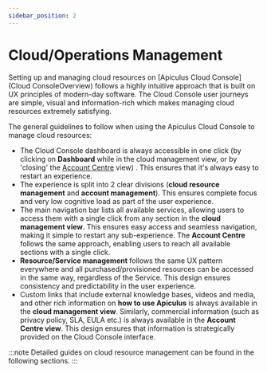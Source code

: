 ```yaml
---
sidebar_position: 2
---
```

# Cloud/Operations Management
Setting up and managing cloud resources on [Apiculus Cloud Console](Cloud ConsoleOverview) follows a highly intuitive approach that is built on UX principles of modern-day software. The Cloud Console user journeys are simple, visual and information-rich which makes managing cloud resources extremely satisfying.

The general guidelines to follow when using the Apiculus Cloud Console to manage cloud resources:

- The Cloud Console dashboard is always accessible in one click (by clicking on **Dashboard** while in the cloud management view, or by 'closing' the [Account Centre](/docs/Subscribers/AccountCentre/AboutApiculusAccountCentre) view) . This ensures that it's always easy to restart an experience.
- The experience is split into 2 clear divisions (**cloud resource management** and **account management**). This ensures complete focus and very low cognitive load as part of the user experience.
- The main navigation bar lists all available services, allowing users to access them with a single click from any section in the **cloud management view**. This ensures easy access and seamless navigation, making it simple to restart any sub-experience. The **Account Centre** follows the same approach, enabling users to reach all available sections with a single click.
- **Resource/Service management** follows the same UX pattern everywhere and all purchased/provisioned resources can be accessed in the same way, regardless of the Service. This design ensures consistency and predictability in the user experience.
- Custom links that include external knowledge bases, videos and media, and other rich information on **how to use Apiculus** is always available in the **cloud management view**. Similarly, commercial information (such as privacy policy, SLA, EULA etc.) is always available in the **Account Centre view**. This design ensures that information is strategically provided on the Cloud Console interface.

:::note
Detailed guides on cloud resource management can be found in the following sections.
:::
